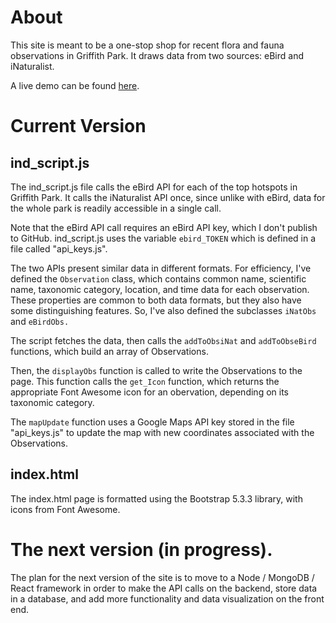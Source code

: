 # About
This site is meant to be a one-stop shop for recent flora and fauna observations in Griffith Park. It draws data from two sources: eBird and iNaturalist.

A live demo can be found [here](https://griffith-ad4288b76856.herokuapp.com/).

# Current Version

## ind_script.js
The ind_script.js file calls the eBird API for each of the top hotspots in Griffith Park. It calls the iNaturalist API once, since unlike with eBird, data for the whole park is readily accessible in a single call.

Note that the eBird API call requires an eBird API key, which I don't publish to GitHub. ind_script.js uses the variable `ebird_TOKEN` which is defined in a file called "api_keys.js".

The two APIs present similar data in different formats. For efficiency, I've defined the `Observation` class, which contains common name, scientific name, taxonomic category, location, and time data for each observation. These properties are common to both data formats, but they also have some distinguishing features. So, I've also defined the subclasses `iNatObs` and `eBirdObs.`

The script fetches the data, then calls the `addToObsiNat` and `addToObseBird` functions, which build an array of Observations.

Then, the `displayObs` function is called to write the Observations to the page. This function calls the `get_Icon` function, which returns the appropriate Font Awesome icon for an obervation, depending on its taxonomic category.

The `mapUpdate` function uses a Google Maps API key stored in the file "api_keys.js" to update the map with new coordinates associated with the Observations.

## index.html

The index.html page is formatted using the Bootstrap 5.3.3 library, with icons from Font Awesome.

# The next version (in progress).

The plan for the next version of the site is to move to a Node / MongoDB / React framework in order to make the API calls on the backend, store data in a database, and add more functionality and data visualization on the front end.
